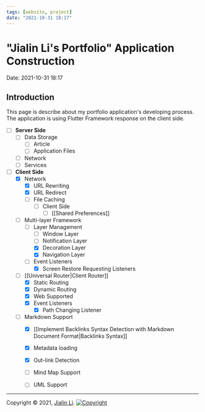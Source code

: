 ```yaml
---
tags: [website, project]
date: "2021-10-31 18:17"
---
```

# "Jialin Li's Portfolio" Application Construction
Date:  2021-10-31 18:17

##  Introduction
This page is describe about my portfolio application's developing process. The application is using Flutter Framework response on the client side.

* [ ]  **Server Side**
	* [ ] Data Storage
		* [ ] Article
		* [ ] Application Files
	* [ ]  Network
	* [ ] Services
* [ ] **Client Side**
	* [x] Network
		* [x] URL Rewriting
		* [x] URL Redirect
		* [ ] File Caching
			* [ ] Client Side
				* [ ] [[Shared Preferences]]
	* [ ] Multi-layer Framework 
		* [ ] Layer Management
			* [ ] Window Layer
			* [ ] Notification Layer
			* [x] Decoration Layer
			* [x] Navigation Layer
		* [ ] Event Listeners
			* [x] Screen Restore Requesting Listeners
	* [ ] [[Universal Router|Client Router]]
		* [x] Static Routing
		* [x] Dynamic Routing
		* [x] Web Supported
		* [x] Event Listeners
			* [x] Path Changing Listener
	* [ ] Markdown Support
		* [x] [[Implement Backlinks Syntax Detection with Markdown Document Format|Backlinks Syntax]]
		* [x] Metadata loading
		* [x] Out-link Detection
		* [ ] Mind Map Support
		* [ ] UML Support


---
Copyright © 2021, [Jialin Li](https://github.com/keyskull).  [![Copyright](https://i.creativecommons.org/l/by-nc/4.0/80x15.png)](/LICENSE)
